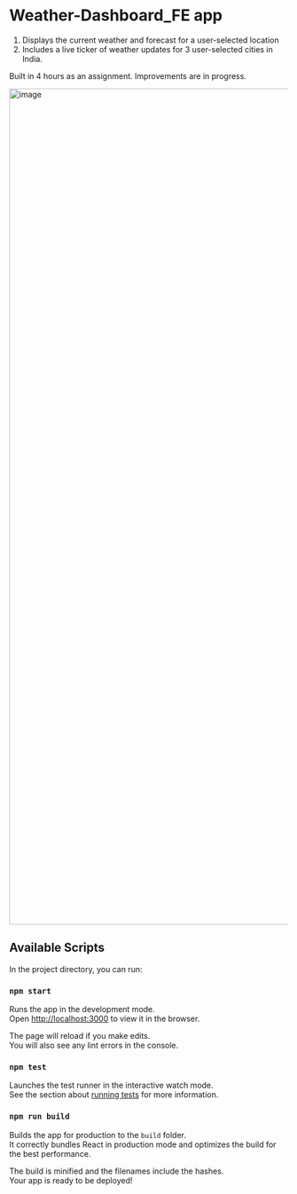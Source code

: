 # Weather-Dashboard_FE app 

1) Displays the current weather and forecast for a user-selected location
2) Includes a live ticker of weather updates for 3 user-selected cities in India.

Built in 4 hours as an assignment. Improvements are in progress.

<img width="1508" alt="image" src="https://github.com/nishesh96/weather-dashboard-fe/assets/8986274/9cf00d0e-eab9-424d-baa2-43f2f91c086c">



## Available Scripts

In the project directory, you can run:

### `npm start`

Runs the app in the development mode.\
Open [http://localhost:3000](http://localhost:3000) to view it in the browser.

The page will reload if you make edits.\
You will also see any lint errors in the console.

### `npm test`

Launches the test runner in the interactive watch mode.\
See the section about [running tests](https://facebook.github.io/create-react-app/docs/running-tests) for more information.

### `npm run build`

Builds the app for production to the `build` folder.\
It correctly bundles React in production mode and optimizes the build for the best performance.

The build is minified and the filenames include the hashes.\
Your app is ready to be deployed!


